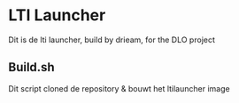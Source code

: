 LTI Launcher
==========

Dit is de lti launcher, build by drieam,  for the DLO project


Build.sh
--------

Dit script cloned de repository & bouwt het ltilauncher image

